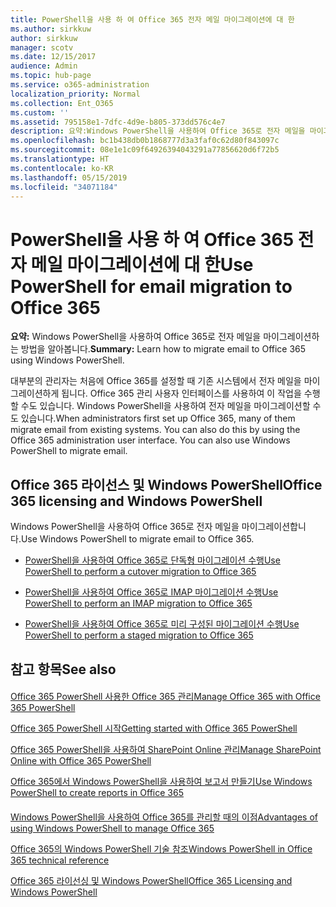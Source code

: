 ```yaml
---
title: PowerShell을 사용 하 여 Office 365 전자 메일 마이그레이션에 대 한
ms.author: sirkkuw
author: sirkkuw
manager: scotv
ms.date: 12/15/2017
audience: Admin
ms.topic: hub-page
ms.service: o365-administration
localization_priority: Normal
ms.collection: Ent_O365
ms.custom: ''
ms.assetid: 795158e1-7dfc-4d9e-b805-373dd576c4e7
description: 요약:Windows PowerShell을 사용하여 Office 365로 전자 메일을 마이그레이션하는 방법을 알아봅니다.
ms.openlocfilehash: bc1b438db0b1868777d3a3faf0c62d80f843097c
ms.sourcegitcommit: 08e1e1c09f64926394043291a77856620d6f72b5
ms.translationtype: HT
ms.contentlocale: ko-KR
ms.lasthandoff: 05/15/2019
ms.locfileid: "34071184"
---
```

# <a name="use-powershell-for-email-migration-to-office-365"></a><span data-ttu-id="803b0-103">PowerShell을 사용 하 여 Office 365 전자 메일 마이그레이션에 대 한</span><span class="sxs-lookup"><span data-stu-id="803b0-103">Use PowerShell for email migration to Office 365</span></span>

 <span data-ttu-id="803b0-104">**요약:** Windows PowerShell을 사용하여 Office 365로 전자 메일을 마이그레이션하는 방법을 알아봅니다.</span><span class="sxs-lookup"><span data-stu-id="803b0-104">**Summary:** Learn how to migrate email to Office 365 using Windows PowerShell.</span></span>
  
<span data-ttu-id="803b0-p101">대부분의 관리자는 처음에 Office 365를 설정할 때 기존 시스템에서 전자 메일을 마이그레이션하게 됩니다. Office 365 관리 사용자 인터페이스를 사용하여 이 작업을 수행할 수도 있습니다. Windows PowerShell을 사용하여 전자 메일을 마이그레이션할 수도 있습니다.</span><span class="sxs-lookup"><span data-stu-id="803b0-p101">When administrators first set up Office 365, many of them migrate email from existing systems. You can also do this by using the Office 365 administration user interface. You can also use Windows PowerShell to migrate email.</span></span>
  
## <a name="office-365-licensing-and-windows-powershell"></a><span data-ttu-id="803b0-108">Office 365 라이선스 및 Windows PowerShell</span><span class="sxs-lookup"><span data-stu-id="803b0-108">Office 365 licensing and Windows PowerShell</span></span>

<span data-ttu-id="803b0-109">Windows PowerShell을 사용하여 Office 365로 전자 메일을 마이그레이션합니다.</span><span class="sxs-lookup"><span data-stu-id="803b0-109">Use Windows PowerShell to migrate email to Office 365.</span></span> 
  
- [<span data-ttu-id="803b0-110">PowerShell을 사용하여 Office 365로 단독형 마이그레이션 수행</span><span class="sxs-lookup"><span data-stu-id="803b0-110">Use PowerShell to perform a cutover migration to Office 365</span></span>](use-powershell-to-perform-a-cutover-migration-to-office-365.md)
    
- [<span data-ttu-id="803b0-111">PowerShell을 사용하여 Office 365로 IMAP 마이그레이션 수행</span><span class="sxs-lookup"><span data-stu-id="803b0-111">Use PowerShell to perform an IMAP migration to Office 365</span></span>](use-powershell-to-perform-an-imap-migration-to-office-365.md)
    
- [<span data-ttu-id="803b0-112">PowerShell을 사용하여 Office 365로 미리 구성된 마이그레이션 수행</span><span class="sxs-lookup"><span data-stu-id="803b0-112">Use PowerShell to perform a staged migration to Office 365</span></span>](use-powershell-to-perform-a-staged-migration-to-office-365.md)
    
## <a name="see-also"></a><span data-ttu-id="803b0-113">참고 항목</span><span class="sxs-lookup"><span data-stu-id="803b0-113">See also</span></span>

#### 

[<span data-ttu-id="803b0-114">Office 365 PowerShell 사용한 Office 365 관리</span><span class="sxs-lookup"><span data-stu-id="803b0-114">Manage Office 365 with Office 365 PowerShell</span></span>](manage-office-365-with-office-365-powershell.md)
  
[<span data-ttu-id="803b0-115">Office 365 PowerShell 시작</span><span class="sxs-lookup"><span data-stu-id="803b0-115">Getting started with Office 365 PowerShell</span></span>](getting-started-with-office-365-powershell.md)
  
[<span data-ttu-id="803b0-116">Office 365 PowerShell을 사용하여 SharePoint Online 관리</span><span class="sxs-lookup"><span data-stu-id="803b0-116">Manage SharePoint Online with Office 365 PowerShell</span></span>](manage-sharepoint-online-with-office-365-powershell.md)
  
[<span data-ttu-id="803b0-117">Office 365에서 Windows PowerShell을 사용하여 보고서 만들기</span><span class="sxs-lookup"><span data-stu-id="803b0-117">Use Windows PowerShell to create reports in Office 365</span></span>](use-windows-powershell-to-create-reports-in-office-365.md)
#### 

[<span data-ttu-id="803b0-118">Windows PowerShell을 사용하여 Office 365를 관리할 때의 이점</span><span class="sxs-lookup"><span data-stu-id="803b0-118">Advantages of using Windows PowerShell to manage Office 365</span></span>](http://technet.microsoft.com/library/15144a50-453e-4cd5-befd-bc6736697967.aspx)
  
[<span data-ttu-id="803b0-119">Office 365의 Windows PowerShell 기술 참조</span><span class="sxs-lookup"><span data-stu-id="803b0-119">Windows PowerShell in Office 365 technical reference</span></span>](http://technet.microsoft.com/library/10d5c66a-7579-4319-aaa5-7a5e21d49cea.aspx)
  
[<span data-ttu-id="803b0-120">Office 365 라이선싱 및 Windows PowerShell</span><span class="sxs-lookup"><span data-stu-id="803b0-120">Office 365 Licensing and Windows PowerShell</span></span>](http://technet.microsoft.com/library/6ca0e430-f7ba-4184-becf-14c6c5c8dde5.aspx)

